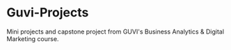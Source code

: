# Guvi-Projects
Mini projects and capstone project from GUVI's Business Analytics &amp; Digital Marketing course.
